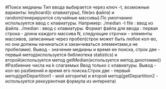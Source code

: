 #Поиск медианы
Тип ввода выбирается через ключ -t, возможные варианты: keyboard(с клавиатуры), file(из файла) и random(генерируются случайные массивы).По умолчанию используется ввод с клавиатуры. Например:
  ./median -t file : ввод из файла.
  ./median : ввод с клавиатуры.
  Формат файла для ввода : первая строка - длина каждого массива N, следующие строчки - элементы массивов, записанные через пробел(строк может быть любое кол-во, но они должны начинаться и заканчиваться элементами,а не пробелами).
  Вывод - значение медианы и время ее поиска, строк две - первый метод(используется библиотека statistics) и второй(используется метод getMedian(используется метод дихотомии))
#Разбиение числа на k слагаемых
 Ввод только с клавиатуры.
  Вывод - кол-во разбиений и время его поиска.Строк две - первый метод(getDepartition1 - мой алгоритм) и второй метод(getDepartition2 - используется реккурентная формула из интернета)

